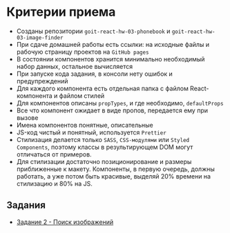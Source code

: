 # Критерии приема

- Созданы репозитории `goit-react-hw-03-phonebook` и
  `goit-react-hw-03-image-finder`
- При сдаче домашней работы есть ссылки: на исходные файлы и рабочую страницу
  проектов на `GitHub pages`
- В состоянии компонентов хранится минимально необходимый набор данных,
  остальное вычисляется
- При запуске кода задания, в консоли нету ошибок и предупреждений
- Для каждого компонента есть отдельная папка с файлом React-компонента и файлом
  стилей
- Для компонентов описаны `propTypes`, и где необходимо, `defaultProps`
- Все что компонент ожидает в виде пропов, передается ему при вызове
- Имена компонентов понятные, описательные
- JS-код чистый и понятный, используется `Prettier`
- Стилизация делается только `SASS`, `CSS-модулями` или `Styled Components`,
  поэтому классы в результирующем DOM могут отличаться от примеров.
- Для стилизации достаточно позиционирование и размеры приближенные к макету.
  Компоненты, в первую очередь, должны работать, а уже потом быть красивые,
  выделяй 20% времени на стилизацию и 80% на JS.

## Задания

- [Задание 2 - Поиск изображений](./image-finder/) 

